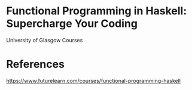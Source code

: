 # Functional Programming in Haskell: Supercharge Your Coding

University of Glasgow Courses


# References

https://www.futurelearn.com/courses/functional-programming-haskell
